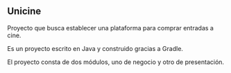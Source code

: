 ## Unicine
Proyecto que busca establecer una plataforma para comprar entradas a cine.

Es un proyecto escrito en Java y construido gracias a Gradle. 

El proyecto consta de dos módulos, uno de negocio y otro de presentación.
